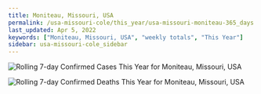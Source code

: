 ```yaml
---
title: Moniteau, Missouri, USA
permalink: /usa-missouri-cole/this_year/usa-missouri-moniteau-365_days.html
last_updated: Apr 5, 2022
keywords: ["Moniteau, Missouri, USA", "weekly totals", "This Year"]
sidebar: usa-missouri-cole_sidebar
---
```


![Rolling 7-day Confirmed Cases This Year for Moniteau, Missouri, USA](/covid_tracker/images/graphs/usa-missouri-moniteau-rolling_7_days_confirmed-365_days_graph.png)

![Rolling 7-day Confirmed Deaths This Year for Moniteau, Missouri, USA](/covid_tracker/images/graphs/usa-missouri-moniteau-rolling_7_days_deaths-365_days_graph.png)
